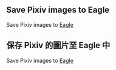 ## Save Pixiv images to Eagle

Save Pixiv images to [Eagle](https://en.eagle.cool/)


## 保存 Pixiv 的圖片至 Eagle 中

Save Pixiv images to [Eagle](https://en.eagle.cool/)

